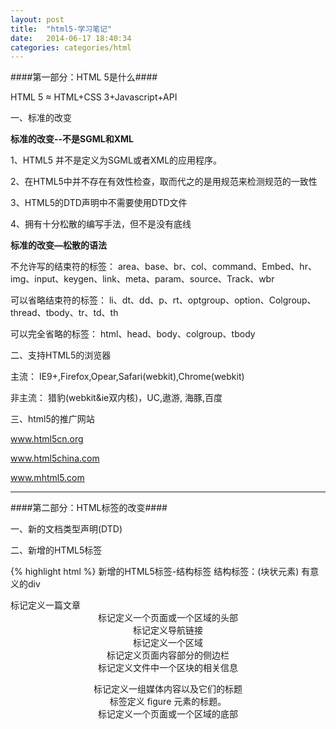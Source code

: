 ```yaml
---
layout: post
title:  "html5-学习笔记"
date:   2014-06-17 18:40:34
categories: categories/html
---
```




####第一部分：HTML 5是什么####

HTML 5 ≈ HTML+CSS 3+Javascript+API

一、标准的改变

**标准的改变--不是SGML和XML**

1、HTML5 并不是定义为SGML或者XML的应用程序。

2、在HTML5中并不存在有效性检查，取而代之的是用规范来检测规范的一致性

3、HTML5的DTD声明中不需要使用DTD文件

4、拥有十分松散的编写手法，但不是没有底线

**标准的改变—松散的语法**

不允许写的结束符的标签：
area、base、br、col、command、Embed、hr、img、input、keygen、link、meta、param、source、Track、wbr

可以省略结束符的标签：
li、dt、dd、p、rt、optgroup、option、Colgroup、thread、tbody、tr、td、th

可以完全省略的标签：
html、head、body、colgroup、tbody

二、支持HTML5的浏览器

主流：
IE9+,Firefox,Opear,Safari(webkit),Chrome(webkit)

非主流：
猎豹(webkit&ie双内核)，UC,遨游, 海豚,百度

三、html5的推广网站

www.html5cn.org

www.html5china.com

www.mhtml5.com

<hr>



####第二部分：HTML标签的改变####

一、新的文档类型声明(DTD)

<!doctype html>

二、新增的HTML5标签

{% highlight html %}
新增的HTML5标签-结构标签
结构标签：(块状元素) 有意义的div
  <article>  标记定义一篇文章
  <header>   标记定义一个页面或一个区域的头部
  <nav>     标记定义导航链接
  <section>  标记定义一个区域
  <aside>   标记定义页面内容部分的侧边栏
  <hgroup>   标记定义文件中一个区块的相关信息
  <figure>  标记定义一组媒体内容以及它们的标题
  <figcaption>   标签定义 figure 元素的标题。
  <footer>  标记定义一个页面或一个区域的底部
  <dialog>   标记定义一个对话框(会话框)类似微信
{% endhighlight %}
**新的结构标签带来的是网页布局的改变及提升对搜索引擎的友好**


{% highlight html %}
新增的HTML5标签-多媒体标签
多媒体交互标签
  <video> 标记定义一个视频
  <audio> 标记定义音频内容
  <source> 标记定义媒体资源

  <canvas> 标记定义图片

  <embed> 标记定义外部的可交互的内容或插件 比如flash
{% endhighlight %}
**HTML5的多媒体标签的出现意味着富媒体的发展以及支持不使用插件的情况下即可操作媒体文件，极大地提升了用户体验**

{% highlight html %}
新增的HTML5标签-Web应用标签
Web应用标签
<menu>命令列表
<menuitem>menu命令列表标签 FF（嵌入系统）
<command> menu标记定义一个命令按钮

<meter>状态标签(实时状态显示:气压、气温)C、O
<progress>状态标签 (任务过程:安装、加载) C、F、O

<datalist> 为input标记定义一个下拉列表,配合option F、O
<details> 标记定义一个元素的详细内容 ，配合dt、dd   C
{% endhighlight %}

{% highlight html %}
新增的HTML5标签-其他标签
注释标签
<ruby> 标记定义 注释或音标
<rp> 告诉那些不支持 Ruby元素的浏览器如何去显示
<rt> 标记定义对ruby的注释内容文本

其他标签
<keygen> 标记定义表单里一个生成的键值(加密信息传送)O、F
<mark> 标记定义有标记的文本 (黄色选中状态)
<output> 标记定义一些输出类型,计算表单结果配合oninput事件

<time> 标记定义一个日期/时间 目前所有主流浏览器都不支持
{% endhighlight %}


三、删除的HTML标签

纯表现的元素：
basefont，big，center，font, s，strike，tt，u；

对可用性产生负面影响的元素：
frame，frameset，noframes；

产生混淆的元素：
acronym ，applet，isindex，dir。

四、重新定义的HTML标签
{% highlight html %}
HTML元素  HTML5中的意义
<b> 代表内联文本，通常是粗体，没有传递表示重要的意思
<i> 代表内联文本，通常是斜体，没有传递表示重要的意思
<dd>  可以同details与figure一同使用，定义包含文本，dialog也可用
<dt>  可以同details与figure一同使用，汇总细节，dialog也可用
<hr>  表示主题结束，而不是水平线，虽然显示相同
<menu>  重新定义用户界面的菜单，配合commond或者menuitem使用
<small> 表示小字体，例如打印注释或者法律条款
<strong>  表示重要性而不是强调符号
{% endhighlight %}
五、崭新的页面布局

<hr>


####第三部分：HTML音视频介绍####

<!-- HTML5支持的格式 -->

HTML5能在完全脱离插件的情况下播放音视频

**HTML5支持的视频格式：**

**Ogg** =带有Theora视频编码+Vorbis音频编码的Ogg文件 **支持的浏览器:F、C、O**

**MEPG4**=带有H.264视频编码+AAC音频编码的MPEG4文件 **支持的浏览器: S、C**

**WebM**=带有VP8视频编码+Vorbis音频编码的WebM格式 **支持的浏览器: I、F、C、O**

{% highlight html %}
<video>的使用

<video src="文件地址" controls="controls"></video>

<video src="文件地址" controls="controls">
  您的浏览器暂不支持video标签。播放视频
</video >

<video  controls="controls"  width="300">
  <source src="/images/posts/video/video.ogg" type="video/ogg" >
  <source src="/images/posts/video/video.mp4" type="video/mp4" >
  您的浏览器暂不支持video标签。播放视频
</video >
{% endhighlight %}

<video  controls="controls"  width="300">
  <source src="/images/posts/video/video.webm" type="video/webm" >
  <source src="/images/posts/video/video.ogg" type="video/ogg" >
  您的浏览器暂不支持video标签。播放视频
</video >

**Video的常见属性**

{% highlight html %}
属性  值 描述
Autoplay  Autoplay  视频就绪自动播放
controls  controls  向用户显示播放控件
Width Pixels(像素)  设置播放器宽度
Height  Pixels(像素)  设置播放器高度
Loop  Loop  播放完是否继续播放该视频，循环播放
Preload Proload 是否等加载完再播放
Src url 视频url地址
Poster  Imgurl  加载等待的画面图片
Autobuffer  Autobuffer  设置为浏览器缓冲方式，不设置autoply才有效
{% endhighlight %}

<code><a href="/categories/html/2014/06/24/video-API.html">video的API方法</a></code>
<code><a href="/categories/html/2014/06/24/video-API.html">video的API属性</a></code>
<code><a href="/categories/html/2014/06/24/video-API.html">video的常用事件</a></code>

**HTML5支持的音频格式**

HTML5在不使用插件的情况下也可以原生的支持音频格式文件的播放，当然支持格式是有限的

HTML5支持的音频格式：

Ogg      免费 **支持的浏览器:C、F、O**

MP3      收费 **支持的浏览器: I、C、S**

Wav      收费 **支持的浏览器: F、O、S**

**audio的常见属性**


属性  值 描述

autoplay  autoplay  如果出现该属性，则音频在就绪后马上播放。

controls  controls  如果出现该属性，则向用户显示控件，比如播放按钮。

loop  loop  如果出现该属性，则每当音频结束时重新开始播放。

preload preload "如果出现该属性，则音频在页面加载时进行加载，并预备播放。

如果使用 "autoplay"，则忽略该属性。"

src url 要播放的音频的 URL。

{% highlight html %}
<audio>的使用
<audio  src="文件地址" controls="controls"></audio>

<audio src="文件地址" controls="controls">
  您的浏览器暂不支持audio标签。播放视频
</audio >

<audio controls="controls"  >
  <source src="happy.MP3" type="video/mpeg" >
  <source src="happy.ogg" type="video/ogg" >
  您的浏览器暂不支持audio标签。播放视频
</audio>
{% endhighlight %}

<audio controls="controls" src="/images/posts/video/video.mp3" ></audio>

<hr>

####第四部分：canvas标签介绍####

**Canvas的使用**

{% highlight html %}

<canvas id="canvas"  height="300" width="300">
  您的浏览器不支持canvas标签
</canvas>

{% endhighlight %}

canvas标签在页面中只显示一个设定背景色的画布，如果要产生新内容或
者进行画图操作，需要借助canvas API(HTML5的内置对context 对象)和
javascript操作实现画图或者其他图像操作

canvas的常见属性

属性  值 描述

height  pixels  设置 canvas 的高度。

width pixels  设置 canvas 的宽度。

**Canvas的API **

<code>canvas主要属性和方法</code>

方法  描述

save()  保存当前环境的状态

restore() 返回之前保存过的路径状态和属性

createEvent()

_getContext()  返回一个对象，指出访问绘图功能必要的API_

toDataURL() 返回canvas图像的URL

<code>颜色、样式和阴影属性和方法</code>

属性  描述

_fillStyle 设置或返回用于填充绘画的颜色、渐变或模式_

_strokeStyle 设置或返回用于笔触的颜色、渐变或模式_

shadowColor 设置或返回用于阴影的颜色

shadowBlur  设置或返回用于阴影的模糊级别

shadowOffsetX 设置或返回阴影距形状的水平距离

shadowOffsetY 设置或返回阴影距形状的垂直距离

<code><a href="/categories/html/2014/06/24/canvas-API.html">线条样式属性和方法</a></code>
<code><a href="/categories/html/2014/06/24/canvas-API.html">矩形方法</a></code>
<code><a href="/categories/html/2014/06/24/canvas-API.html">路径方法</a></code>
<code><a href="/categories/html/2014/06/24/canvas-API.html">转换方法</a></code>
<code><a href="/categories/html/2014/06/24/canvas-API.html">文本属性和方法</a></code>
<code><a href="/categories/html/2014/06/24/canvas-API.html">图像绘制方法</a></code>
<code><a href="/categories/html/2014/06/24/canvas-API.html">像素操作方法和属性</a></code>
<code><a href="/categories/html/2014/06/24/canvas-API.html">图像合成属性</a></code>
<code><a href="/categories/html/2014/06/24/canvas-API.html">其他方法</a></code>

**Canvas实践**

<canvas width="800" height="300" style="background: #ddd;" id="canvas">
  您的浏览器当前版本不支持canvas标签
</canvas>

<script type="text/javascript">
  // 获取画布DOM
  var canvas = document.getElementById('canvas');
  // 设置绘图环境
  var cxt = canvas.getContext('2d');
  // 画一条线段
    // 设定画笔的宽度
    cxt.lineWidth = 5;
    // 设置画笔的颜色
    cxt.strokeStyle = '#00ff00'
    // 设置笔触的位置
    cxt.moveTo(20,20);
    // 设置移动的方式
    cxt.lineTo(100,20);
    // 画线
    cxt.stroke();
    // 封闭路径
    cxt.closePath();

  // 画一个空心圆形 凡是路径图形必须先开始路径，画完之后必须结束路径
    // 开始新路径
    cxt.beginPath();
    // 重新设置画笔
    cxt.lineWidth = 10;
    cxt.strokeStyle = 'blue'
    cxt.arc(40,150,30,0,360,false);
    cxt.stroke();
    cxt.closePath();
    // 画一个实心圆形
    cxt.beginPath();
    cxt.arc(120,150,40,0,360,false);
    cxt.fillStyle = 'red';
    cxt.lineWidth = 2;
    cxt.stroke();
    cxt.fill();
    cxt.closePath();

  // 画一个矩形
    cxt.beginPath();
    cxt.rect(20,220,60,60);
    cxt.stroke();
    cxt.fill();
    cxt.closePath();
    // 其他方法——建议方法
    cxt.strokeRect(90,220,70,60);// 空心
    cxt.fillRect(170,220,30,60);// 实心

  // 设置文字
    cxt.font='30px 黑体';
    cxt.fillText('Hello HTML5', 250, 30);
    cxt.lineWidth = '1';
    cxt.strokeText('Hello HTML5', 250, 70);

  // 画图 把一幅图画到画布中 注意webkit内核的浏览器chrome和猎豹不支持
    var img = new Image();
    img.src='/images/posts/12.jpg';
    cxt.drawImage(img, 250, 120, 228, 140);

  // 画一个三角形
    cxt.beginPath();
    cxt.moveTo(500, 30);
    cxt.lineTo(568, 30);
    cxt.lineTo(500, 100);
    cxt.closePath();//填充或者画路径需线闭合路径再画
    cxt.stroke();
    //实心三角形
    cxt.beginPath();
    cxt.moveTo(600, 20);
    cxt.lineTo(500, 120);
    cxt.lineTo(700, 120);
    cxt.closePath();
    cxt.fill();

  //旋转图片
    // 设置旋转环境
    cxt.save();
      // 在异次元空间重置0,0点的位置
      cxt.translate(20,20);
    // 图片/形状旋转
      // 设置旋转角度 参数是弧度 角度0-360 弧度=角度*Math.PI/180
      cxt.rotate(-30*Math.PI/180);
      // 旋转一个线段
      cxt.beginPath();
      cxt.lineWidth=5;
      cxt.moveTo(0,0);
      cxt.lineTo(20,90);
      cxt.stroke();
      cxt.closePath();
    // 将旋转之后的元素放回原画布
    cxt.restore()
    // 过程不可颠掉 先设置0,0点，再旋转角度，然后画图

      // 旋转图片
      cxt.save();
        cxt.translate(250,120);
        cxt.rotate(-20*Math.PI/180);
        var img = new Image();
        img.src='/images/posts/12.jpg';
        cxt.drawImage(img, 0, 0, 228, 140);

      cxt.restore();

</script>

**<a href="/categories/html/2014/06/24/canvas-demo.html">canvas实例</a>**

####第四部分：智能表单的应用####


HTML5中为了方便排版，可以使from中的表单标签脱离from的嵌套。

方法:from指定ID，所有表单标签均添加from=id属性。

{% highlight html %}
  <form action="" method="post" id="register" ></form>

  <input  type="text" name="user" form="register" />
  <select name="year" form="register" >
    <option value="1999"></option>
  </select>
  <textarea name="ext" form="register" ></textarea>
  <button type="submit" form="register" >提交</button>
{% endhighlight %}


智能表单的使用和规范

**Input表单的type新属性值**

<code>Type="email"</code>  限制用户输入必须为Email类型

<code>Type="url"</code>  限制用户输入必须为URL类型

<code>Type="date"</code> 限制用户输入必须为日期类型

<code>Type="time"</code> 限制用户输入必须为时间类型O

<code>Type="month"</code>  限制用户输入必须为月类型O

<code>Type="week"</code> 限制用户输入必须为周类型O

<code>Type="number"</code> 限制用户输入必须为数字类型

<code>Type="range"</code>  产生一个滑动条的表单

<code>Type="search"</code> 产生一个搜索意义的表单 配合results="n"属性 C

<code>Type="color"</code>  生成一个颜色选择表单


<form action="" method="post" id="register"></form>

<label for="">邮箱：<input type="email" form="register" required="required"></label>
<label for="">date：<input type="date" form="register"></label>
<label for="">time：<input type="time" form="register"></label>
<label for="">month：<input type="month" form="register"></label>
<label for="">week：<input type="week" form="register"></label>
<label for="">数字：<input type="number" form="register"></label>
<label for="">range：<input type="range" form="register" max="5"></label>
<label for="">search:<input type="search" form="register" results="n"></label>
<label for="">color:<input type="color" form="register"></label>
<button type="submit">注册</button>

**新增的表单属性**

属性  值 说明

<code>Required</code>  required  表单拥有该属性表示其内容不能为空，必填

<code>placeholder</code> 提示文本  表单的提示信息，存在默认值将不显示

<code>Autofocus</code> autofocus 自动聚焦属性，页面加载完成自动聚焦到指定表单

<code>Pattern</code> 正则表达式 输入的内容必须匹配到指定正则

**Autocomplete列表**

Datalist标签配合option标签实现的自动填充表单功能：

{% highlight html %}
<input type="search" name="move" list="search" >
<datalist id="search" >
  <option>黑老师的由来</option>
  <option>男人缘</option>
  <option>佳佳婕婕不得不说的故事</option>
</datalist>
{% endhighlight %}

<input type="search" name="move" list="search" >
<datalist id="search" >
  <option>黑老师的由来</option>
  <option>男人缘</option>
  <option>佳佳婕婕不得不说的故事</option>
</datalist>

**output的使用**

{% highlight html %}
<form action="" method="post" oninput="result.value=parseInt(no1.value)*parseInt(no2.value)">
  <input type="number" name="no1">
  <input type="number" name="no2">
  <output name="result"></output>
</form>
{% endhighlight %}

<form action="" method="post" oninput="result.value=parseInt(no1.value)*parseInt(no2.value)">
  <input type="number" name="no1">
  <input type="number" name="no2">
  <output name="result"></output>
</form>


<!-- <a href="http://study.163.com/course/courseLearn.htm?courseId=267002#/learn/video?lessonId=374027&courseId=267002">HTML5视频教程-网易云课堂</a> -->